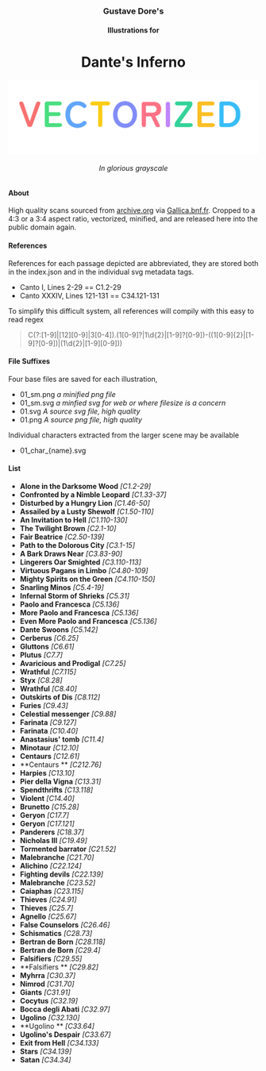  <h3 align="center">Gustave Dore's</h3>
  <h4 align="center">Illustrations for</h4>
  <h1 align="center">Dante's Inferno</h1>
  <img align="center" src="./assets/vectorized.svg">
  <h6 align="center">In glorious grayscale</h6>

#### About

High quality scans sourced from [archive.org](https://archive.org/details/GustaveDoreIllustrationsForTheDivineComedyByDanteAlighieriHQ) via [Gallica.bnf.fr](https://gallica.bnf.fr/).
Cropped to a 4:3 or a 3:4 aspect ratio, vectorized, minified, and are released here into the public domain again.

#### References

References for each passage depicted are abbreviated, they are stored both in the index.json and in the individual svg metadata tags.

- Canto I, Lines 2-29 == C1.2-29
- Canto XXXIV, Lines 121-131 == C34.121-131

To simplify this difficult system, all references will compily with this easy to read regex
> C(?:[1-9]|[12][0-9]|3[0-4])\.(1[0-9]?|1\d{2}|[1-9]?[0-9])-((1[0-9]{2}|[1-9]?[0-9])|(1\d{2}|[1-9][0-9]))

#### File Suffixes

Four base files are saved for each illustration, 
- 01_sm.png *a minified png file*
- 01_sm.svg *a minfied svg for web or where filesize is a concern*
- 01.svg *A source svg file, high quality*
- 01.png *A source png file, high quality*

Individual characters extracted from the larger scene may be available
- 01_char_{name}.svg

#### List

- **Alone in the Darksome Wood** *[C1.2-29]*
- **Confronted by a Nimble Leopard** *[C1.33-37]*
- **Disturbed by a Hungry Lion** *[C1.46-50]*
- **Assailed by a Lusty Shewolf** *[C1.50-110]*
- **An Invitation to Hell** *[C1.110-130]*
- **The Twilight Brown** *[C2.1-10]*
- **Fair Beatrice** *[C2.50-139]*
- **Path to the Dolorous City** *[C3.1-15]*
- **A Bark Draws Near** *[C3.83-90]*
- **Lingerers Oar Smighted** *[C3.110-113]*
- **Virtuous Pagans in Limbo** *[C4.80-109]*
- **Mighty Spirits on the Green** *[C4.110-150]*
- **Snarling Minos** *[C5.4-19]*
- **Infernal Storm of Shrieks** *[C5.31]*
- **Paolo and Francesca** *[C5.136]*
- **More Paolo and Francesca** *[C5.136]*
- **Even More Paolo and Francesca** *[C5.136]*
- **Dante Swoons** *[C5.142]*
- **Cerberus** *[C6.25]*
- **Gluttons** *[C6.61]*
- **Plutus** *[C7.7]*
- **Avaricious and Prodigal** *[C7.25]*
- **Wrathful** *[C7.115]*
- **Styx** *[C8.28]*
- **Wrathful** *[C8.40]*
- **Outskirts of Dis** *[C8.112]*
- **Furies** *[C9.43]*
- **Celestial messenger** *[C9.88]*
- **Farinata** *[C9.127]*
- **Farinata** *[C10.40]*
- **Anastasius' tomb** *[C11.4]*
- **Minotaur** *[C12.10]*
- **Centaurs** *[C12.61]*
- **Centaurs ** *[C212.76]*
- **Harpies** *[C13.10]*
- **Pier della Vigna** *[C13.31]*
- **Spendthrifts** *[C13.118]*
- **Violent** *[C14.40]*
- **Brunetto** *[C15.28]*
- **Geryon** *[C17.7]*
- **Geryon** *[C17.121]*
- **Panderers** *[C18.37]*
- **Nicholas III** *[C19.49]*
- **Tormented barrator** *[C21.52]*
- **Malebranche** *[C21.70]*
- **Alichino** *[C22.124]*
- **Fighting devils** *[C22.139]*
- **Malebranche** *[C23.52]*
- **Caiaphas** *[C23.115]*
- **Thieves** *[C24.91]*
- **Thieves** *[C25.7]*
- **Agnello** *[C25.67]*
- **False Counselors** *[C26.46]*
- **Schismatics** *[C28.73]*
- **Bertran de Born** *[C28.118]*
- **Bertran de Born** *[C29.4]*
- **Falsifiers** *[C29.55]*
- **Falsifiers ** *[C29.82]*
- **Myhrra** *[C30.37]*
- **Nimrod** *[C31.70]*
- **Giants** *[C31.91]*
- **Cocytus** *[C32.19]*
- **Bocca degli Abati** *[C32.97]*
- **Ugolino** *[C32.130]*
- **Ugolino ** *[C33.64]*
- **Ugolino's Despair** *[C33.67]*
- **Exit from Hell** *[C34.133]*
- **Stars** *[C34.139]*
- **Satan** *[C34.34]*
